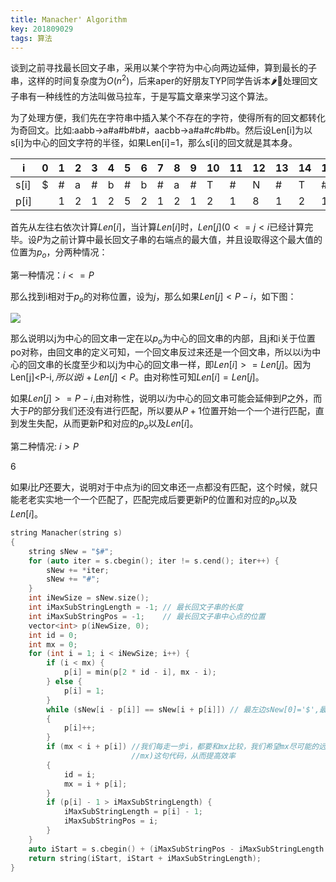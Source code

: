 ```yaml
---
title: Manacher' Algorithm
key: 201809029
tags: 算法
---
```


谈到之前寻找最长回文子串，采用以某个字符为中心向两边延伸，算到最长的子串，这样的时间复杂度为$O(n^2)$，后来aper的好朋友TYP同学告诉本:hot_pepper::chicken:处理回文子串有一种线性的方法叫做马拉车，于是写篇文章来学习这个算法。

为了处理方便，我们先在字符串中插入某个不存在的字符，使得所有的回文都转化为奇回文。比如:aabb->a#a#b#b#，aacbb->a#a#c#b#b。然后设Len[i]为以s[i]为中心的回文字符的半径，如果Len[i]=1，那么s[i]的回文就是其本身。

| i    | 0    | 1    | 2    | 3    | 4    | 5    | 6    | 7    | 8    | 9    | 10   | 11   | 12   | 13   | 14   | 15   | 16   | 17   | 18   | 19   | 20    | 21   | 22   | 23   | 24   | 25   | 26   |
| ---- | ---- | ---- | ---- | ---- | ---- | ---- | ---- | ---- | ---- | ---- | ---- | ---- | ---- | ---- | ---- | ---- | ---- | ---- | ---- | ---- | ----- | ---- | ---- | ---- | ---- | ---- | ---- |
| s[i] | $    | #    | a    | #    | b    | #    | b    | #    | a    | #    | T    | #    | N    | #    | T    | #    | a    | #    | b    | #    | **c** | #    | b    | #    | a    | #    | \0   |
| p[i] |      | 1    | 2    | 1    | 2    | 5    | 2    | 1    | 2    | 1    | 2    | 1    | 8    | 1    | 2    | 1    | 2    | 1    | 2    | 1    | **6** | 1    | 2    | 1    | 2    | 1    |      |

首先从左往右依次计算$Len[i]$，当计算$Len[i]$时，$Len[j](0<=j<i$已经计算完毕。设$P$为之前计算中最长回文子串的右端点的最大值，并且设取得这个最大值的位置为$p_{o}$，分两种情况：

第一种情况：$i<=P$

那么找到i相对于$p_o$的对称位置，设为$j$，那么如果$Len[j]<P-i$，如下图：

![](http://p73rf095s.bkt.clouddn.com/18-10-11/87351599.jpg)




那么说明以j为中心的回文串一定在以$p_{o}$为中心的回文串的内部，且j和i关于位置po对称，由回文串的定义可知，一个回文串反过来还是一个回文串，所以以i为中心的回文串的长度至少和以j为中心的回文串一样，即$Len[i]>=Len[j]$。因为Len[j]<P-i$,所以说$$i+Len[j]<P$。由对称性可知$Len[i]=Len[j]$。

如果$Len[j]>=P-i,$由对称性，说明以$i$为中心的回文串可能会延伸到$P$之外，而大于$P$的部分我们还没有进行匹配，所以要从$P+1$位置开始一个一个进行匹配，直到发生失配，从而更新P和对应的$p_o$以及$Len[i]$。

第二种情况: $i>P$

6

如果$i$比$P$还要大，说明对于中点为i的回文串还一点都没有匹配，这个时候，就只能老老实实地一个一个匹配了，匹配完成后要更新P的位置和对应的$p_o$以及$Len[i]$。



```c++
string Manacher(string s)
{
    string sNew = "$#";
    for (auto iter = s.cbegin(); iter != s.cend(); iter++) {
        sNew += *iter;
        sNew += "#";
    }
    int iNewSize = sNew.size();
    int iMaxSubStringLength = -1; // 最长回文子串的长度
    int iMaxSubStringPos = -1;    // 最长回文子串中心点的位置
    vector<int> p(iNewSize, 0);
    int id = 0;
    int mx = 0;
    for (int i = 1; i < iNewSize; i++) {
        if (i < mx) {
            p[i] = min(p[2 * id - i], mx - i);
        } else {
            p[i] = 1;
        }
        while (sNew[i - p[i]] == sNew[i + p[i]]) // 最左边sNew[0]='$',最右边sNew[sNew.size()] = '\0'，无需判断边界
        {
            p[i]++;
        }
        if (mx < i + p[i]) //我们每走一步i，都要和mx比较，我们希望mx尽可能的远，这样才能更有机会执行if (i <
                           //mx)这句代码，从而提高效率
        {
            id = i;
            mx = i + p[i];
        }
        if (p[i] - 1 > iMaxSubStringLength) {
            iMaxSubStringLength = p[i] - 1;
            iMaxSubStringPos = i;
        }
    }
    auto iStart = s.cbegin() + (iMaxSubStringPos - iMaxSubStringLength - 1) / 2; // 将最长回文子串起始位置转换回原串
    return string(iStart, iStart + iMaxSubStringLength);
}
```

